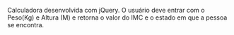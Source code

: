 Calculadora desenvolvida com jQuery. O usuário deve entrar com o Peso(Kg) e Altura (M) e retorna o valor do IMC e o estado em que a pessoa se encontra.